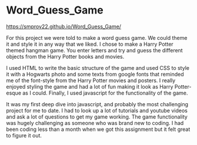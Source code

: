 # Word_Guess_Game

https://smprov22.github.io/Word_Guess_Game/

For this project we were told to make a word guess game.  We could theme it and style it in any way that we liked. I chose to make a Harry Potter themed hangman game.  You enter letters and try and guess the different objects from the Harry Potter books and movies.  

I used HTML to write the basic structure of the game and used CSS to style it with a Hogwarts photo and some texts from google fonts that reminded me of the font-style from the Harry Potter movies and posters.  I really enjoyed styling the game and had a lot of fun making it look as Harry Potter-esque as I could.  Finally, I used javascript for the functionality of the game.  

It was my first deep dive into javascript, and probably the most challenging project for me to date.  I had to look up a lot of tutorials and youtube videos and ask a lot of questions to get my game working.  The game functionality was hugely challenging as someone who was brand new to coding.  I had been coding less than a month when we got this assignment but it felt great to figure it out.
